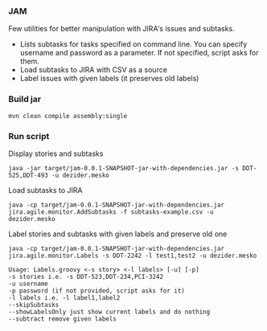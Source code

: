 ### JAM
Few utilities for better manipulation with JIRA's issues and subtasks.

* Lists subtasks for tasks specified on command line. You can specify username and password as a parameter. If not specified, script asks for them.
* Load subtasks to JIRA with CSV as a source
* Label issues with given labels (it preserves old labels)

### Build jar

```
mvn clean compile assembly:single
```
### Run script

Display stories and subtasks
```
java -jar target/jam-0.0.1-SNAPSHOT-jar-with-dependencies.jar -s DDT-525,DDT-493 -u dezider.mesko
```

Load subtasks to JIRA
```
java -cp target/jam-0.0.1-SNAPSHOT-jar-with-dependencies.jar jira.agile.monitor.AddSubtasks -f subtasks-example.csv -u dezider.mesko
```

Label stories and subtasks with given labels and preserve old one
```
java -cp target/jam-0.0.1-SNAPSHOT-jar-with-dependencies.jar jira.agile.monitor.Labels -s DDT-2242 -l test1,test2 -u dezider.mesko

Usage: Labels.groovy <-s story> <-l labels> [-u] [-p]
-s stories i.e. -s DDT-523,DDT-234,PCI-3242
-u username
-p password (if not provided, script asks for it)
-l labels i.e. -l label1,label2
--skipSubtasks
--showLabelsOnly just show current labels and do nothing
--subtract remove given labels
```



